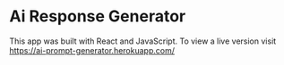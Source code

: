 # Ai Response Generator 

This app was built with React and JavaScript. To view a live version visit https://ai-prompt-generator.herokuapp.com/
